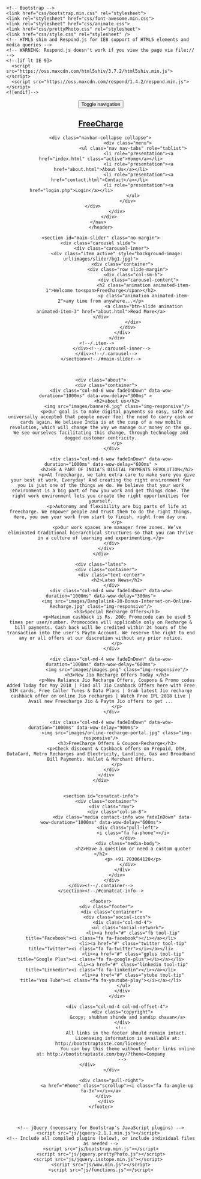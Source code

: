 
<!DOCTYPE html>
<html lang="en">
  <head>
    <meta charset="utf-8">
    <meta http-equiv="X-UA-Compatible" content="IE=edge">
    <meta name="viewport" content="width=device-width, initial-scale=1">
    <title>FreeCharge</title>

    <!-- Bootstrap -->
    <link href="css/bootstrap.min.css" rel="stylesheet">
	<link rel="stylesheet" href="css/font-awesome.min.css">
	<link rel="stylesheet" href="css/animate.css">
	<link href="css/prettyPhoto.css" rel="stylesheet">
	<link href="css/style.css" rel="stylesheet" />	
    <!-- HTML5 shim and Respond.js for IE8 support of HTML5 elements and media queries -->
    <!-- WARNING: Respond.js doesn't work if you view the page via file:// -->
    <!--[if lt IE 9]>
      <script src="https://oss.maxcdn.com/html5shiv/3.7.2/html5shiv.min.js"></script>
      <script src="https://oss.maxcdn.com/respond/1.4.2/respond.min.js"></script>
    <![endif]-->
  </head>
  <body>
	<header>		
		<nav class="navbar navbar-default navbar-fixed-top" role="navigation">
			<div class="navigation">
				<div class="container">					
					<div class="navbar-header">
						<button type="button" class="navbar-toggle collapsed" data-toggle="collapse" data-target=".navbar-collapse.collapse">
							<span class="sr-only">Toggle navigation</span>
							<span class="icon-bar"></span>
							<span class="icon-bar"></span>
							<span class="icon-bar"></span>
						</button>
						<div class="navbar-brand">
							<a href="index.html"><h1><span>Free</span>Charge</h1></a>
						</div>
					</div>
					
					<div class="navbar-collapse collapse">							
						<div class="menu">
							<ul class="nav nav-tabs" role="tablist">
								<li role="presentation"><a href="index.html" class="active">Home</a></li>
								<li role="presentation"><a href="about.html">About Us</a></li>
								<li role="presentation"><a href="contact.html">Contact</a></li>	
                                <li role="presentation"><a href="login.php">Login</a></li>						
							</ul>
						</div>
					</div>						
				</div>
			</div>	
		</nav>		
	</header>
	
	<section id="main-slider" class="no-margin">
        <div class="carousel slide">      
            <div class="carousel-inner">
                <div class="item active" style="background-image: url(images/slider/bg1.jpg)">
                    <div class="container">
                        <div class="row slide-margin">
                            <div class="col-sm-6">
                                <div class="carousel-content">
                                    <h2 class="animation animated-item-1">Welcome to<span>FreeCharge</span></h2>
                                    <p class="animation animated-item-2">any time from anywhere...</p>
                                    <a class="btn-slide animation animated-item-3" href="about.html">Read More</a>                                </div>
                            </div>
                        </div>
                    </div>
                </div>
              <!--/.item-->             
            </div><!--/.carousel-inner-->
        </div><!--/.carousel-->
    </section><!--/#main-slider-->
	
	
	
	<div class="about">
		<div class="container">
			<div class="col-md-6 wow fadeInDown" data-wow-duration="1000ms" data-wow-delay="300ms" >	
				<h2>about us</h2>
				<img src="images/banner4.jpg" class="img-responsive"/>
				<p>Our goal is to make digital payments so easy, safe and universally accepted that people never feel the need to carry cash or cards again. We believe India is at the cusp of a new mobile revolution, which will change the way we manage our money on the go. We see ourselves facilitating this change, through technology and dogged customer centricity.
				</p>
			</div>
			
			<div class="col-md-6 wow fadeInDown" data-wow-duration="1000ms" data-wow-delay="600ms" >
				<h2>BE A PART OF INDIA’S DIGITAL PAYMENTS REVOLUTION</h2>
				<p>At freecharge, we take extra care to make sure you give your best at work, Everyday! And creating the right environment for you is just one of the things we do. We believe that your work environment is a big part of how you work and get things done. The right work environment lets you create the right opportunities for yourself.
				<p>Autonomy and flexibility are big parts of life at freecharge. We empower people and trust them to do the right things. Here, you own your work from start to finish, right from day one.
				</p>
				<p>Our work spaces are manager free zones. We’ve eliminated traditional hierarchical structures so that you can thrive in a culture of learning and experimenting.</p>
			</div>
		</div>
	</div>
	
	<div class="lates">
		<div class="container">
			<div class="text-center">
				<h2>Lates News</h2>
			</div>
			<div class="col-md-4 wow fadeInDown" data-wow-duration="1000ms" data-wow-delay="300ms">
				<img src="images/Banglalink-20-Bonus-Internet-on-Online-Recharge.jpg" class="img-responsive"/>
				<h3>Special Recharge Offers</h3>
				<p>Maximum cashback is Rs. 200; Promocode can be used 5 times per user/number. Promocodes will applicable only on Recharge & bill payments. Cash back will be credited within 24 hours of the transaction into the user's Paytm Account. We reserve the right to end any or all offers at our discretion without any prior notice.
				</p>
			</div>
			
			<div class="col-md-4 wow fadeInDown" data-wow-duration="1000ms" data-wow-delay="600ms">
				<img src="images/images.png" class="img-responsive"/>
				<h3>New Jio Recharge Offers Today </h3>
				<p>New Reliance Jio Recharge Offers, Coupons & Promo codes Added Today for May 2018 | Find all Jio Cashback Offers here with Free SIM cards, Free Caller Tunes & Data Plans | Grab latest Jio recharge cashback offer on online Jio recharges | Watch Free IPL 2018 Live | Avail new Freecharge Jio & Paytm Jio offers to get ...
				</p>
			</div>
			
			<div class="col-md-4 wow fadeInDown" data-wow-duration="1000ms" data-wow-delay="900ms">				
				<img src="images/online-recharge-portal.jpg" class="img-responsive"/>
				<h3>FreeCharge Offers & Coupon-Recharge</h3>
				<p>Check discount & Cashback offers on Prepaid, DTH, DataCard, Metro Recharges and Electricity, Landline, Gas and Broadband Bill Payments. Wallet & Merchant Offers.
				</p>
			</div>
		</div>
	</div>
	
	
	<section id="conatcat-info">
        <div class="container">
            <div class="row">
                <div class="col-sm-8">
                    <div class="media contact-info wow fadeInDown" data-wow-duration="1000ms" data-wow-delay="600ms">
                        <div class="pull-left">
                            <i class="fa fa-phone"></i>
                        </div>
                        <div class="media-body">
                            <h2>Have a question or need a custom quote?</h2>
                            <p> +91 703064120</p>
                        </div>
                    </div>
                </div>
            </div>
        </div><!--/.container-->    
    </section><!--/#conatcat-info-->
	
	<footer>
		<div class="footer">
			<div class="container">
				<div class="social-icon">
					<div class="col-md-4">
						<ul class="social-network">
							<li><a href="#" class="fb tool-tip" title="Facebook"><i class="fa fa-facebook"></i></a></li>
							<li><a href="#" class="twitter tool-tip" title="Twitter"><i class="fa fa-twitter"></i></a></li>
							<li><a href="#" class="gplus tool-tip" title="Google Plus"><i class="fa fa-google-plus"></i></a></li>
							<li><a href="#" class="linkedin tool-tip" title="Linkedin"><i class="fa fa-linkedin"></i></a></li>
							<li><a href="#" class="ytube tool-tip" title="You Tube"><i class="fa fa-youtube-play"></i></a></li>
						</ul>	
					</div>
				</div>
				
				<div class="col-md-4 col-md-offset-4">
					<div class="copyright">
						&copy; shubham shinde and sandip chavan</a>
					</div>
                    <!-- 
                        All links in the footer should remain intact. 
                        Licenseing information is available at: http://bootstraptaste.com/license/
                        You can buy this theme without footer links online at: http://bootstraptaste.com/buy/?theme=Company
                    -->
				</div>						
			</div>
			
			<div class="pull-right">
				<a href="#home" class="scrollup"><i class="fa fa-angle-up fa-3x"></i></a>
			</div>		
		</div>
	</footer>

	
	
    <!-- jQuery (necessary for Bootstrap's JavaScript plugins) -->
	<script src="js/jquery-2.1.1.min.js"></script>	
    <!-- Include all compiled plugins (below), or include individual files as needed -->
    <script src="js/bootstrap.min.js"></script>
	<script src="js/jquery.prettyPhoto.js"></script>
    <script src="js/jquery.isotope.min.js"></script>  
	<script src="js/wow.min.js"></script>
	<script src="js/functions.js"></script>
	
  </body>
</html>
